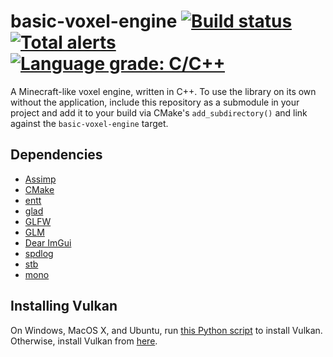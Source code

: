 # basic-voxel-engine [![Build status](https://img.shields.io/github/workflow/status/yodasoda1219/basic-voxel-engine/build)](https://github.com/yodasoda1219/basic-voxel-engine/actions/workflows/build.yml) [![Total alerts](https://img.shields.io/lgtm/alerts/g/yodasoda1219/basic-voxel-engine)](https://lgtm.com/projects/g/yodasoda1219/basic-voxel-engine/alerts/) [![Language grade: C/C++](https://img.shields.io/lgtm/grade/cpp/g/yodasoda1219/basic-voxel-engine)](https://lgtm.com/projects/g/yodasoda1219/basic-voxel-engine/context:cpp)

A Minecraft-like voxel engine, written in C++. To use the library on its own without the application, include this repository as a submodule in your project and add it to your build via CMake's `add_subdirectory()` and link against the `basic-voxel-engine` target.

## Dependencies

- [Assimp](https://github.com/assimp/assimp/tree/v5.0.1)
- [CMake](https://cmake.org)
- [entt](https://github.com/skypjack/entt/tree/v3.8.1)
- [glad](https://github.com/Dav1dde/glad)
- [GLFW](https://github.com/glfw/glfw/tree/3.3.4)
- [GLM](https://github.com/g-truc/glm/tree/0.9.9.8)
- [Dear ImGui](https://github.com/ocornut/imgui/tree/docking)
- [spdlog](https://github.com/gabime/spdlog/tree/v1.9.1)
- [stb](https://github.com/nothings/stb)
- [mono](https://www.mono-project.com/download/stable)

## Installing Vulkan

On Windows, MacOS X, and Ubuntu, run [this Python script](scripts/setup_vulkan.py) to install Vulkan. Otherwise, install Vulkan from [here](https://vulkan.lunarg.com/sdk/home).